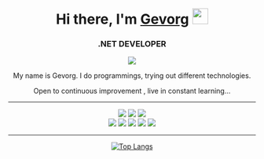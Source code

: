 <div style="bgcolor:blue">
  <h1 align="center">Hi there, I'm <a href="https://github.com/GevGrig007" target="_blank">Gevorg</a> 
    <img src="https://github.com/blackcater/blackcater/raw/main/images/Hi.gif" height="32"/></h1>
  <h3 align="center"> .NET DEVELOPER</h3>
  <div align="center" >
    <a  href="https://www.linkedin.com/in/gevgrig007">
      <img src="https://img.shields.io/badge/LinkedIn-blue?style=for-the-badge&logo=linkedin&logoColor=white"/>
    </div>
  </a>
</div>
<div align="center">
        <p></p>
        <p>  My name is Gevorg. I do programmings, trying out different technologies. </p>
        <p> Open to continuous improvement , live in constant learning...  </p>
 </div>
<hr/>
<div align="center" >
    <img src="https://img.shields.io/badge/c%23-%23239120.svg?style=for-the-badge&logo=c-sharp&logoColor=white" />
    <img src="https://img.shields.io/badge/html5-%23E34F26.svg?style=for-the-badge&logo=html5&logoColor=white" />
    <img src="https://img.shields.io/badge/javascript-%23323330.svg?style=for-the-badge&logo=javascript&logoColor=%23F7DF1E" />
</div>
<div align="center" >
  <img src="https://img.shields.io/badge/mysql-%2300f.svg?style=for-the-badge&logo=mysql&logoColor=white" />
  <img src="https://img.shields.io/badge/.NET-5C2D91?style=for-the-badge&logo=.net&logoColor=white" />
  <img src="https://img.shields.io/badge/angular-%23DD0031.svg?style=for-the-badge&logo=angular&logoColor=white" />
  <img src="https://img.shields.io/badge/bootstrap-%23563D7C.svg?style=for-the-badge&logo=bootstrap&logoColor=white" />
  <img src="https://img.shields.io/badge/jquery-%230769AD.svg?style=for-the-badge&logo=jquery&logoColor=white" />
</div>
<hr/>
  
 <div align="center" > 
  
  [![Top Langs](https://github-readme-stats.vercel.app/api/top-langs/?username=GevGrig007&layout=compact)](https://github.com/GevGrig007/github-readme-stats)
</div>


